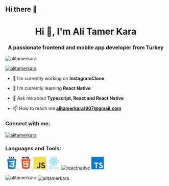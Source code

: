 ## Hi there 👋
<h1 align="center">Hi 👋, I'm Ali Tamer Kara</h1>
<h3 align="center">A passionate frontend and mobile app developer from Turkey</h3>

<p align="left"> <img src="https://komarev.com/ghpvc/?username=alitamerkara&label=Profile%20views&color=0e75b6&style=flat" alt="alitamerkara" /> </p>

<p align="left"> <a href="https://github.com/ryo-ma/github-profile-trophy"><img src="https://github-profile-trophy.vercel.app/?username=alitamerkara" alt="alitamerkara" /></a> </p>

- 🔭 I’m currently working on **InstagramClone**

- 🌱 I’m currently learning **React Native**

- 💬 Ask me about **Typescript, React and React Native**

- 📫 How to reach me **alitamerkara1907@gmail.com**

<h3 align="left">Connect with me:</h3>
<p align="left">
<a href="https://linkedin.com/in/alitamerkara" target="blank"><img align="center" src="https://raw.githubusercontent.com/rahuldkjain/github-profile-readme-generator/master/src/images/icons/Social/linked-in-alt.svg" alt="alitamerkara" height="30" width="40" /></a>
</p>

<h3 align="left">Languages and Tools:</h3>
<p align="left"> <a href="https://www.w3schools.com/css/" target="_blank" rel="noreferrer"> <img src="https://raw.githubusercontent.com/devicons/devicon/master/icons/css3/css3-original-wordmark.svg" alt="css3" width="40" height="40"/> </a> <a href="https://www.w3.org/html/" target="_blank" rel="noreferrer"> <img src="https://raw.githubusercontent.com/devicons/devicon/master/icons/html5/html5-original-wordmark.svg" alt="html5" width="40" height="40"/> </a> <a href="https://developer.mozilla.org/en-US/docs/Web/JavaScript" target="_blank" rel="noreferrer"> <img src="https://raw.githubusercontent.com/devicons/devicon/master/icons/javascript/javascript-original.svg" alt="javascript" width="40" height="40"/> </a> <a href="https://reactjs.org/" target="_blank" rel="noreferrer"> <img src="https://raw.githubusercontent.com/devicons/devicon/master/icons/react/react-original-wordmark.svg" alt="react" width="40" height="40"/> </a> <a href="https://reactnative.dev/" target="_blank" rel="noreferrer"> <img src="https://reactnative.dev/img/header_logo.svg" alt="reactnative" width="40" height="40"/> </a> <a href="https://www.typescriptlang.org/" target="_blank" rel="noreferrer"> <img src="https://raw.githubusercontent.com/devicons/devicon/master/icons/typescript/typescript-original.svg" alt="typescript" width="40" height="40"/> </a> </p>

<p><img align="left" src="https://github-readme-stats.vercel.app/api/top-langs?username=alitamerkara&show_icons=true&locale=en&layout=compact" alt="alitamerkara" /></p>

<p>&nbsp;<img align="center" src="https://github-readme-stats.vercel.app/api?username=alitamerkara&show_icons=true&locale=en" alt="alitamerkara" /></p>
